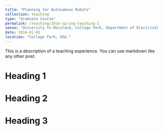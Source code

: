 ```yaml
---
title: "Planning for Autonomous Robots"
collection: teaching
type: "Graduate Course"
permalink: /teaching/2014-spring-teaching-1
venue: "University fo Maryland, College Park, Department of Electrical and Computer Engineering"
date: 2014-01-01
location: "College Park, USA."
---
```


This is a description of a teaching experience. You can use markdown like any other post.

Heading 1
======

Heading 2
======

Heading 3
======
